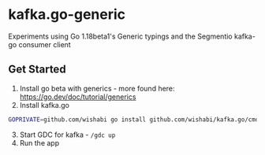 # kafka.go-generic
Experiments using Go 1.18beta1's Generic typings and the Segmentio kafka-go consumer client

## Get Started
1. Install go beta with generics - more found here: https://go.dev/doc/tutorial/generics
2. Install kafka.go
```bash
GOPRIVATE=github.com/wishabi go install github.com/wishabi/kafka.go/cmd/kgo@latest
```
3. Start GDC for kafka - `/gdc up`
4. Run the app